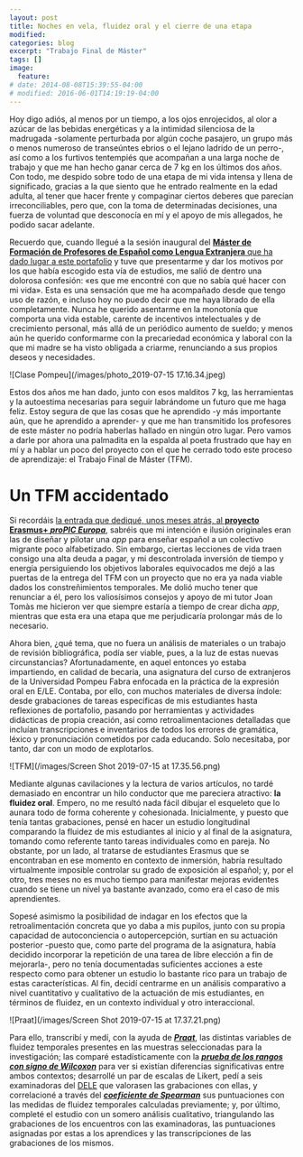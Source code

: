 ```yaml
---
layout: post
title: Noches en vela, fluidez oral y el cierre de una etapa
modified:
categories: blog
excerpt: "Trabajo Final de Máster"
tags: []
image:
  feature:
# date: 2014-08-08T15:39:55-04:00
# modified: 2016-06-01T14:19:19-04:00
---
```


Hoy digo adiós, al menos por un tiempo, a los ojos enrojecidos, al olor a azúcar de las bebidas energéticas y a la intimidad silenciosa de la madrugada -solamente perturbada por algún coche pasajero, un grupo más o menos numeroso de transeúntes ebrios o el lejano ladrido de un perro-, así como a los furtivos tentempiés que acompañan a una larga noche de trabajo y que me han hecho ganar cerca de 7 kg en los últimos dos años. Con todo, me despido sobre todo de una etapa de mi vida intensa y llena de significado, gracias a la que siento que he entrado realmente en la edad adulta, al tener que hacer frente y compaginar ciertos deberes que parecían irreconciliables, pero que, con la toma de determinadas decisiones, una fuerza de voluntad que desconocía en mí y el apoyo de mis allegados, he podido sacar adelante.

Recuerdo que, cuando llegué a la sesión inaugural del <a href=" https://www.ub.edu/portal/web/educacion/masteres-universitarios/-/ensenyament/detallEnsenyament/1060507" target="_blank">**Máster de Formación de Profesores de Español como Lengua Extranjera** que ha dado lugar a este portafolio</a> y tuve que presentarme y dar los motivos por los que había escogido esta vía de estudios, me salió de dentro una dolorosa confesión: «es que me encontré con que no sabía qué hacer con mi vida». Esta es una sensación que me ha acompañado desde que tengo uso de razón, e incluso hoy no puedo decir que me haya librado de ella completamente. Nunca he querido asentarme en la monotonía que comporta una vida estable, carente de incentivos intelectuales y de crecimiento personal, más allá de un periódico aumento de sueldo; y menos aún he querido conformarme con la precariedad económica y laboral con la que mi madre se ha visto obligada a criarme, renunciando a sus propios deseos y necesidades.

![Clase Pompeu](/images/photo_2019-07-15 17.16.34.jpeg)

Estos dos años me han dado, junto con esos malditos 7 kg, las herramientas y la autoestima necesarias para seguir labrándome un futuro que me haga feliz. Estoy segura de que las cosas que he aprendido -y más importante aún, que he aprendido a aprender- y que me han transmitido los profesores de este máster no podría haberlas hallado en ningún otro lugar. Pero vamos a darle por ahora una palmadita en la espalda al poeta frustrado que hay en mí y a hablar un poco del proyecto con el que he cerrado todo este proceso de aprendizaje: el Trabajo Final de Máster (TFM).

# Un TFM accidentado

Si recordáis <a href="https://immalopez.github.io/blog/proPIC-Europa/" target="_blank">la entrada que dediqué, unos meses atrás, al **proyecto Erasmus+ _proPIC Europa_**</a>, sabréis que mi intención e ilusión originales eran las de diseñar y pilotar una _app_ para enseñar español a un colectivo migrante poco alfabetizado. Sin embargo, ciertas lecciones de vida traen consigo una alta deuda a pagar, y mi descontrolada inversión de tiempo y energía persiguiendo los objetivos laborales equivocados me dejó a las puertas de la entrega del TFM con un proyecto que no era ya nada viable dados los constreñimientos temporales. Me dolió mucho tener que renunciar a él, pero los valiosísimos consejos y apoyo de mi tutor Joan Tomàs me hicieron ver que siempre estaría a tiempo de crear dicha _app_, mientras que esta era una etapa que me perjudicaría prolongar más de lo necesario.

Ahora bien, ¿qué tema, que no fuera un análisis de materiales o un trabajo de revisión bibliográfica, podía ser viable, pues, a la luz de estas nuevas circunstancias? Afortunadamente, en aquel entonces yo estaba impartiendo, en calidad de becaria, una asignatura del curso de extranjeros de la Universidad Pompeu Fabra enfocada en la práctica de la expresión oral en E/LE. Contaba, por ello, con muchos materiales de diversa índole: desde grabaciones de tareas específicas de mis estudiantes hasta reflexiones de portafolio, pasando por herramientas y actividades didácticas de propia creación, así como retroalimentaciones detalladas que incluían transcripciones e inventarios de todos los errores de gramática, léxico y pronunciación cometidos por cada educando. Solo necesitaba, por tanto, dar con un modo de explotarlos.

![TFM](/images/Screen Shot 2019-07-15 at 17.35.56.png)

Mediante algunas cavilaciones y la lectura de varios artículos, no tardé demasiado en encontrar un hilo conductor que me pareciera atractivo: **la fluidez oral**. Empero, no me resultó nada fácil dibujar el esqueleto que lo aunara todo de forma coherente y cohesionada. Inicialmente, y puesto que tenía tantas grabaciones, pensé en hacer un estudio longitudinal comparando la fluidez de mis estudiantes al inicio y al final de la asignatura, tomando como referente tanto tareas individuales como en pareja. No obstante, por un lado, al tratarse de estudiantes Erasmus que se encontraban en ese momento en contexto de inmersión, habría resultado virtualmente imposible controlar su grado de exposición al español; y, por el otro, tres meses no es mucho tiempo para manifestar mejoras evidentes cuando se tiene un nivel ya bastante avanzado, como era el caso de mis aprendientes.

Sopesé asimismo la posibilidad de indagar en los efectos que la retroalimentación concreta que yo daba a mis pupilos, junto con su propia capacidad de autoconciencia o autopercepción, surtían en su actuación posterior -puesto que, como parte del programa de la asignatura, había decidido incorporar la repetición de una tarea de libre elección a fin de mejorarla-, pero no tenía documentadas suficientes acciones a este respecto como para obtener un estudio lo bastante rico para un trabajo de estas características. Al fin, decidí centrarme en un análisis comparativo a nivel cuantitativo y cualitativo de la actuación de mis estudiantes, en términos de fluidez, en un contexto individual y otro interaccional.

![Praat](/images/Screen Shot 2019-07-15 at 17.37.21.png)

Para ello, transcribí y medí, con la ayuda de <a href="http://www.fon.hum.uva.nl/praat/" target="_blank">**_Praat_**</a>, las distintas variables de fluidez temporales presentes en las muestras seleccionadas para la investigación; las comparé estadísticamente con la <a href="https://es.wikipedia.org/wiki/Prueba_de_los_rangos_con_signo_de_Wilcoxon" target="_blank">**_prueba de los rangos con signo de Wilcoxon_**</a> para ver si existían diferencias significativas entre ambos contextos; desarrollé un par de escalas de Likert, pedí a seis examinadoras del <a href="https://examenes.cervantes.es/es/dele/que-es" target="_blank">DELE</a> que valorasen las grabaciones con ellas, y correlacioné a través del <a href="https://es.wikipedia.org/wiki/Coeficiente_de_correlación_de_Spearman" target="_blank">**_coeficiente de Spearman_**</a> sus puntuaciones con las medidas de fluidez temporales calculadas previamente; y, por último, completé el estudio con un somero análisis cualitativo, triangulando las grabaciones de los encuentros con las examinadoras, las puntuaciones asignadas por estas a los aprendices y las transcripciones de las grabaciones de los mismos.
